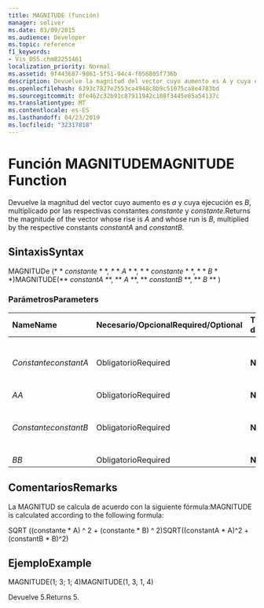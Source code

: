 ```yaml
---
title: MAGNITUDE (función)
manager: soliver
ms.date: 03/09/2015
ms.audience: Developer
ms.topic: reference
f1_keywords:
- Vis_DSS.chm82251461
localization_priority: Normal
ms.assetid: 9f443687-9861-5f51-94c4-f056805f736b
description: Devuelve la magnitud del vector cuyo aumento es A y cuya ejecución es B, multiplicado por las respectivas constantes constante y constante.
ms.openlocfilehash: 6393c7827e2553ca4948c8b9c51075ca8e4783bd
ms.sourcegitcommit: 8fe462c32b91c87911942c188f3445e85a54137c
ms.translationtype: MT
ms.contentlocale: es-ES
ms.lasthandoff: 04/23/2019
ms.locfileid: "32317818"
---
```

# <a name="magnitude-function"></a><span data-ttu-id="c18d0-103">Función MAGNITUDE</span><span class="sxs-lookup"><span data-stu-id="c18d0-103">MAGNITUDE Function</span></span>

<span data-ttu-id="c18d0-104">Devuelve la magnitud del vector cuyo aumento es _a_ y cuya ejecución es _B_, multiplicado por las respectivas constantes _constante_ y _constante_.</span><span class="sxs-lookup"><span data-stu-id="c18d0-104">Returns the magnitude of the vector whose rise is  _A_ and whose run is  _B_, multiplied by the respective constants  _constantA_ and  _constantB_.</span></span> 
  
## <a name="syntax"></a><span data-ttu-id="c18d0-105">Sintaxis</span><span class="sxs-lookup"><span data-stu-id="c18d0-105">Syntax</span></span>

<span data-ttu-id="c18d0-106">MAGNITUDe (\* \* *constante* \* \*, \* \* *A* \* \*, \* \* *constante* \* \*, \* \* *B* \* \*)</span><span class="sxs-lookup"><span data-stu-id="c18d0-106">MAGNITUDE(\*\* *constantA* \*\*, \*\* *A* \*\*, \*\* *constantB* \*\*, \*\* *B* \*\* )</span></span> 
  
### <a name="parameters"></a><span data-ttu-id="c18d0-107">Parámetros</span><span class="sxs-lookup"><span data-stu-id="c18d0-107">Parameters</span></span>

|<span data-ttu-id="c18d0-108">**Name**</span><span class="sxs-lookup"><span data-stu-id="c18d0-108">**Name**</span></span>|<span data-ttu-id="c18d0-109">**Necesario/Opcional**</span><span class="sxs-lookup"><span data-stu-id="c18d0-109">**Required/Optional**</span></span>|<span data-ttu-id="c18d0-110">**Tipo de datos**</span><span class="sxs-lookup"><span data-stu-id="c18d0-110">**Data Type**</span></span>|<span data-ttu-id="c18d0-111">**Descripción**</span><span class="sxs-lookup"><span data-stu-id="c18d0-111">**Description**</span></span>|
|:-----|:-----|:-----|:-----|
| <span data-ttu-id="c18d0-112">_Constante_</span><span class="sxs-lookup"><span data-stu-id="c18d0-112">_constantA_</span></span> <br/> |<span data-ttu-id="c18d0-113">Obligatorio</span><span class="sxs-lookup"><span data-stu-id="c18d0-113">Required</span></span>  <br/> |<span data-ttu-id="c18d0-114">**Number**</span><span class="sxs-lookup"><span data-stu-id="c18d0-114">**Number**</span></span> <br/> |<span data-ttu-id="c18d0-115">La constante por la que multiplicar el aumento.</span><span class="sxs-lookup"><span data-stu-id="c18d0-115">The constant by which to multiply the rise.</span></span>  <br/> |
| <span data-ttu-id="c18d0-116">_A_</span><span class="sxs-lookup"><span data-stu-id="c18d0-116">_A_</span></span> <br/> |<span data-ttu-id="c18d0-117">Obligatorio</span><span class="sxs-lookup"><span data-stu-id="c18d0-117">Required</span></span>  <br/> |<span data-ttu-id="c18d0-118">**Number**</span><span class="sxs-lookup"><span data-stu-id="c18d0-118">**Number**</span></span> <br/> |<span data-ttu-id="c18d0-119">El aumento.</span><span class="sxs-lookup"><span data-stu-id="c18d0-119">The rise.</span></span>  <br/> |
| <span data-ttu-id="c18d0-120">_Constante_</span><span class="sxs-lookup"><span data-stu-id="c18d0-120">_constantB_</span></span> <br/> |<span data-ttu-id="c18d0-121">Obligatorio</span><span class="sxs-lookup"><span data-stu-id="c18d0-121">Required</span></span>  <br/> |<span data-ttu-id="c18d0-122">**Number**</span><span class="sxs-lookup"><span data-stu-id="c18d0-122">**Number**</span></span> <br/> |<span data-ttu-id="c18d0-123">La constante por la que multiplicar la ejecución.</span><span class="sxs-lookup"><span data-stu-id="c18d0-123">The constant by which to multiply the run.</span></span>  <br/> |
| <span data-ttu-id="c18d0-124">_B_</span><span class="sxs-lookup"><span data-stu-id="c18d0-124">_B_</span></span> <br/> |<span data-ttu-id="c18d0-125">Obligatorio</span><span class="sxs-lookup"><span data-stu-id="c18d0-125">Required</span></span>  <br/> |<span data-ttu-id="c18d0-126">**Number**</span><span class="sxs-lookup"><span data-stu-id="c18d0-126">**Number**</span></span> <br/> |<span data-ttu-id="c18d0-127">La ejecución.</span><span class="sxs-lookup"><span data-stu-id="c18d0-127">The run.</span></span>  <br/> |
   
## <a name="remarks"></a><span data-ttu-id="c18d0-128">Comentarios</span><span class="sxs-lookup"><span data-stu-id="c18d0-128">Remarks</span></span>

<span data-ttu-id="c18d0-129">La MAGNITUD se calcula de acuerdo con la siguiente fórmula:</span><span class="sxs-lookup"><span data-stu-id="c18d0-129">MAGNITUDE is calculated according to the following formula:</span></span>
  
<span data-ttu-id="c18d0-130">SQRT ((constante \* A) ^ 2 + (constante \* B) ^ 2)</span><span class="sxs-lookup"><span data-stu-id="c18d0-130">SQRT((constantA \* A)^2 + (constantB \* B)^2)</span></span>
  
## <a name="example"></a><span data-ttu-id="c18d0-131">Ejemplo</span><span class="sxs-lookup"><span data-stu-id="c18d0-131">Example</span></span>

<span data-ttu-id="c18d0-132">MAGNITUDE(1; 3; 1; 4)</span><span class="sxs-lookup"><span data-stu-id="c18d0-132">MAGNITUDE(1, 3, 1, 4)</span></span> 
  
<span data-ttu-id="c18d0-133">Devuelve 5.</span><span class="sxs-lookup"><span data-stu-id="c18d0-133">Returns 5.</span></span> 
  

